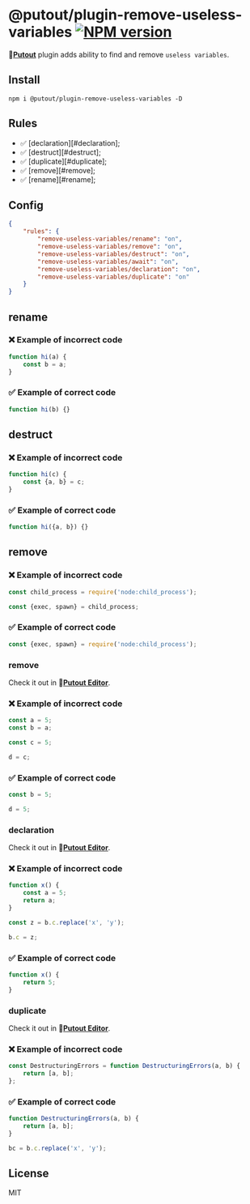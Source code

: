 # @putout/plugin-remove-useless-variables [![NPM version][NPMIMGURL]][NPMURL]

[NPMIMGURL]: https://img.shields.io/npm/v/@putout/plugin-remove-useless-variables.svg?style=flat&longCache=true
[NPMURL]: https://npmjs.org/package/@putout/plugin-remove-useless-variables "npm"

🐊[**Putout**](https://github.com/coderaiser/putout) plugin adds ability to find and remove `useless variables`.

## Install

```
npm i @putout/plugin-remove-useless-variables -D
```

## Rules

- ✅ [declaration][#declaration];
- ✅ [destruct][#destruct];
- ✅ [duplicate][#duplicate];
- ✅ [remove][#remove];
- ✅ [rename][#rename];

## Config

```json
{
    "rules": {
        "remove-useless-variables/rename": "on",
        "remove-useless-variables/remove": "on",
        "remove-useless-variables/destruct": "on",
        "remove-useless-variables/await": "on",
        "remove-useless-variables/declaration": "on",
        "remove-useless-variables/duplicate": "on"
    }
}
```

## rename

### ❌ Example of incorrect code

```js
function hi(a) {
    const b = a;
}
```

### ✅ Example of correct code

```js
function hi(b) {}
```

## destruct

### ❌ Example of incorrect code

```js
function hi(c) {
    const {a, b} = c;
}
```

### ✅ Example of correct code

```js
function hi({a, b}) {}
```

## remove

### ❌ Example of incorrect code

```js
const child_process = require('node:child_process');

const {exec, spawn} = child_process;
```

### ✅ Example of correct code

```js
const {exec, spawn} = require('node:child_process');
```

### remove

Check it out in 🐊[**Putout Editor**](https://putout.cloudcmd.io/#/gist/041767876a6d41c82260b293a06c2b6b/addf2b49cf9235d9b7a1017065cec5dece232660).

### ❌ Example of incorrect code

```js
const a = 5;
const b = a;

const c = 5;

d = c;
```

### ✅ Example of correct code

```js
const b = 5;

d = 5;
```

### declaration

Check it out in 🐊[**Putout Editor**](https://putout.cloudcmd.io/#/gist/32177535829956ef4c7b51587a8853c3/1fe071ff6542dc66ffad55f4776733903ab07241).

### ❌ Example of incorrect code

```js
function x() {
    const a = 5;
    return a;
}

const z = b.c.replace('x', 'y');

b.c = z;
```

### ✅ Example of correct code

```js
function x() {
    return 5;
}
```

### duplicate

Check it out in 🐊[**Putout Editor**](https://putout.cloudcmd.io/#/gist/32177535829956ef4c7b51587a8853c3/52f19ab0e467ad7cc54fa8c554c3b0804de9d1ca).

### ❌ Example of incorrect code

```js
const DestructuringErrors = function DestructuringErrors(a, b) {
    return [a, b];
};
```

### ✅ Example of correct code

```js
function DestructuringErrors(a, b) {
    return [a, b];
}

bc = b.c.replace('x', 'y');
```

## License

MIT
